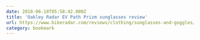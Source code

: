```yaml
---
date: 2018-06-18T05:58:42.000Z
title: 'Oakley Radar EV Path Prizm sunglasses review'
url: https://www.bikeradar.com/reviews/clothing/sunglasses-and-goggles/sunglasses/oakley-radar-ev-path-prizm-sunglasses-review/
category: bookmark
---
```

